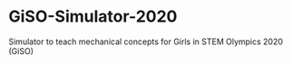 # GiSO-Simulator-2020
Simulator to teach mechanical concepts for Girls in STEM Olympics 2020 (GiSO)
